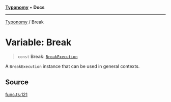 [**Typonomy**](../README.md) • **Docs**

***

[Typonomy](../globals.md) / Break

# Variable: Break

> `const` **Break**: [`BreakExecution`](../classes/BreakExecution.md)

A `BreakExecution` instance that can be used in general contexts.

## Source

[func.ts:121](https://github.com/softcraft-development/typonomy/blob/37d2aadc75ec0bb1bcd45938f3aae7730dc0182e/src/func.ts#L121)
